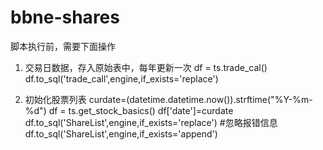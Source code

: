 # bbne-shares
脚本执行前，需要下面操作

1. 交易日数据，存入原始表中，每年更新一次
df = ts.trade_cal()
df.to_sql('trade_call',engine,if_exists='replace')

2. 初始化股票列表
curdate=(datetime.datetime.now()).strftime("%Y-%m-%d")
df = ts.get_stock_basics()
df['date']=curdate
df.to_sql('ShareList',engine,if_exists='replace')  #忽略报错信息
df.to_sql('ShareList',engine,if_exists='append')

